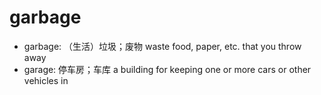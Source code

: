 # garbage

- garbage: （生活）垃圾；废物 waste food, paper, etc. that you throw away
- garage: 停车房；车库 a building for keeping one or more cars or other vehicles in
